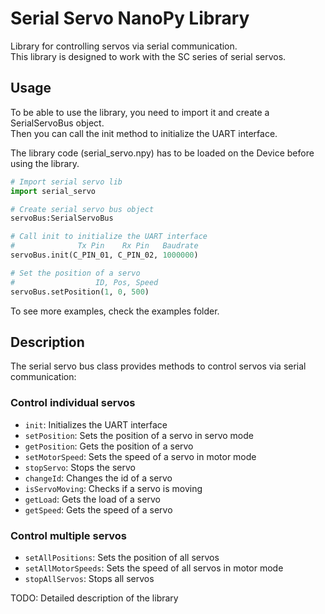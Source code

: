 # Serial Servo NanoPy Library

Library for controlling servos via serial communication.  
This library is designed to work with the SC series of serial servos.

## Usage

To be able to use the library, you need to import it and create a SerialServoBus object.  
Then you can call the init method to initialize the UART interface.

The library code (serial_servo.npy) has to be loaded on the Device before using the library.

```python
# Import serial servo lib
import serial_servo

# Create serial servo bus object
servoBus:SerialServoBus

# Call init to initialize the UART interface
#              Tx Pin    Rx Pin   Baudrate
servoBus.init(C_PIN_01, C_PIN_02, 1000000)

# Set the position of a servo
#                  ID, Pos, Speed
servoBus.setPosition(1, 0, 500)
```

To see more examples, check the examples folder.

## Description

The serial servo bus class provides methods to control servos via serial communication:

### Control individual servos

- `init`: Initializes the UART interface
- `setPosition`: Sets the position of a servo in servo mode
- `getPosition`: Gets the position of a servo
- `setMotorSpeed`: Sets the speed of a servo in motor mode
- `stopServo`: Stops the servo
- `changeId`: Changes the id of a servo
- `isServoMoving`: Checks if a servo is moving
- `getLoad`: Gets the load of a servo
- `getSpeed`: Gets the speed of a servo

### Control multiple servos

- `setAllPositions`: Sets the position of all servos
- `setAllMotorSpeeds`: Sets the speed of all servos in motor mode
- `stopAllServos`: Stops all servos

TODO: Detailed description of the library
